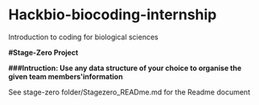 # Hackbio-biocoding-internship
Introduction to coding for biological sciences

**#Stage-Zero Project**

**###Intruction: Use any data structure of your choice to organise the given team members'information**

See stage-zero folder/Stagezero_READme.md for the Readme document
